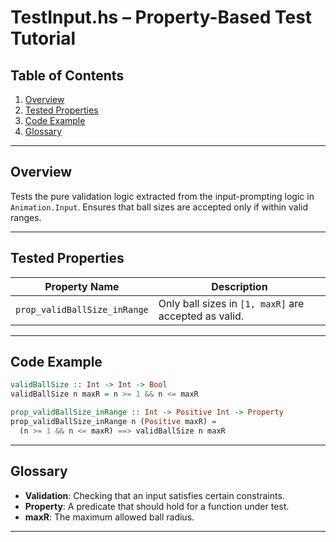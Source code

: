 
# TestInput.hs – Property-Based Test Tutorial

## Table of Contents

1. [Overview](#overview)
2. [Tested Properties](#tested-properties)
3. [Code Example](#code-example)
4. [Glossary](#glossary)

---

## Overview

Tests the pure validation logic extracted from the input-prompting logic in `Animation.Input`. Ensures that ball sizes are accepted only if within valid ranges.

---

## Tested Properties

| Property Name              | Description                                            |
|--------------------------- |-------------------------------------------------------|
| `prop_validBallSize_inRange`| Only ball sizes in `[1, maxR]` are accepted as valid.|

---

## Code Example

```haskell
validBallSize :: Int -> Int -> Bool
validBallSize n maxR = n >= 1 && n <= maxR

prop_validBallSize_inRange :: Int -> Positive Int -> Property
prop_validBallSize_inRange n (Positive maxR) =
  (n >= 1 && n <= maxR) ==> validBallSize n maxR
```

---

## Glossary

- **Validation**: Checking that an input satisfies certain constraints.
- **Property**: A predicate that should hold for a function under test.
- **maxR**: The maximum allowed ball radius.

---
